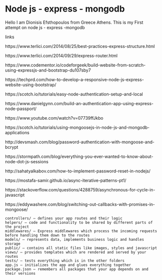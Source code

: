 <h1>Node js - express - mongodb</h1>

Hello I am Dionisis Efsthopoulos from Greece Athens.
This is my First attempt on node js - express -mongodb

links
<p>https://www.terlici.com/2014/08/25/best-practices-express-structure.html</p> 
<p>https://www.terlici.com/2014/09/29/express-router.html</p>
<p>https://www.codementor.io/codeforgeek/build-website-from-scratch-using-expressjs-and-bootstrap-du107sby7</p>
<p>https://techprd.com/how-to-develop-a-responsive-node-js-express-website-using-bootstrap/</p>
<p>https://scotch.io/tutorials/easy-node-authentication-setup-and-local</p>
<p>https://www.danielgynn.com/build-an-authentication-app-using-express-node-passport/</p>
<p>https://www.youtube.com/watch?v=07739ffJkbo</p>
<p>https://scotch.io/tutorials/using-mongoosejs-in-node-js-and-mongodb-applications</p>
<p>http://devsmash.com/blog/password-authentication-with-mongoose-and-bcrypt</p>
<p>https://stormpath.com/blog/everything-you-ever-wanted-to-know-about-node-dot-js-sessions</p>
<p>http://sahatyalkabov.com/how-to-implement-password-reset-in-nodejs/</p>
<p>https://mostafa-samir.github.io/async-iterative-patterns-pt1/</p>
<p>https://stackoverflow.com/questions/4288759/asynchronous-for-cycle-in-javascript</p>
<p>https://eddywashere.com/blog/switching-out-callbacks-with-promises-in-mongoose/</p>

    controllers/ – defines your app routes and their logic
    helpers/ – code and functionality to be shared by different parts of the project
    middlewares/ – Express middlewares which process the incoming requests before handling them down to the routes
    models/ – represents data, implements business logic and handles storage
    public/ – contains all static files like images, styles and javascript
    views/ – provides templates which are rendered and served by your routes
    tests/ – tests everything which is in the other folders
    app.js – initializes the app and glues everything together
    package.json – remembers all packages that your app depends on and their versions


